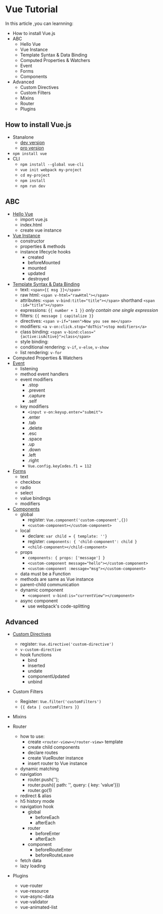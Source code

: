 # Vue Tutorial
In this article ,you can learnning:

* How to install Vue.js
* ABC
    * Hello Vue
    * Vue Instance
    * Template Syntax & Data Binding
    * Computed Properties & Watchers
    * Event
    * Forms
    * Components
* Advanced
    * Custom Directives
    * Custom Filters
    * Mixins
    * Router
    * Plugins

## How to install Vue.js
* Stanalone
    * [dev version](http://vuejs.org/js/vue.js)
    * [pro version](http://vuejs.org/js/vue.min.js)
* `npm install vue`
* CLI
    * `npm install --global vue-cli`
    * `vue init webpack my-project`
    * `cd my-project`
    * `npm install`
    * `npm run dev`

## ABC
* [Hello Vue](src/hello.html)
    * import vue.js
    * index.html
    * create vue instance
* [Vue Instance](src/vue-instance.html)
    * constructor
    * properties & methods
    * instance lifecycle hooks
        * created
        * beforeMounted
        * mounted
        * updated
        * destroyed
* [Template Syntax & Data Binding](src/syntax.html)
    * text: `<span>{{ msg }}</span>`
    * raw html: `<span v-html="rawHtml"></span>`
    * attributes: `<span v-bind:title="title"></span>` shorthand `<span :id="title"></span>`
    * expressions: `{{ number + 1 }}` *only contain one single expression*
    * filters: `{{ message | capitalize }}`
    * directives: `<span v-if="seen">Now you see me</span>`
    * modifiers: `<a v-on:click.stop="doThis">stop modifiers</a>`
    * class binding: `<span v-bind:class="{active:isActive}">class</span>`
    * style binding: 
    * conditional rendering: `v-if`, `v-else`, `v-show`
    * list rendering: `v-for`
* Computed Properties & Watchers
* [Event](src/event.html)
    * listening
    * method event handlers
    * event modifiers
        * .stop
        * .prevent
        * .capture
        * .self
    * key modifiers
        * `<input v-on:keyup.enter="submit">`
        * .enter
        * .tab
        * .delete
        * .esc
        * .space
        * .up
        * .down
        * .left
        * .right
        * `Vue.config.keyCodes.f1 = 112`
* [Forms](src/forms.html)
    * text
    * checkbox
    * radio
    * select
    * value bindings
    * modifiers
* [Components](src/components.html)
    * global
        * register: `Vue.component('custom-component',{})`
        * `<custom-component></custom-component>`
    * local
        * declare: `var child = { template: ''}`
        * register: `components: { 'child-component': child }`
        * `<child-component></child-component>`
    * props
        * `components: { props: ['message'] }`
        * `<custom-component message="hello"></custom-component>`
        * `<custom-component :message="msg"></custom-component>`
    * data must be a Function
    * methods are same as Vue instance
    * parent-child communication
    * dynamic component
        * `<component v-bind:is="currentView"></component>`
    * async component
        * use webpack's code-splitting

## Advanced
* [Custom Directives](src/directive.html)
    * register: `Vue.directive('custom-directive')`
    * `v-custom-directive`
    * hook functions
        * bind
        * inserted
        * undate
        * componentUpdated
        * unbind
* Custom Filters
    * Register: `Vue.filter('customFilters')`
    * `{{ data | customFilters }}`
* Mixins
* Router
    * how to use:
        * create `<router-view></router-view>` template
        * create child components
        * declare routes
        * create VueRouter instance
        * insert router to Vue instance
    * dynamic matching
    * navigation
        * router.push('');
        * router.push({ path: '', query: { key: 'value'}})
        * router.go(1)
    * redirect & alias
    * h5 history mode
    * navigation hook
        * global
            * beforeEach
            * afterEach
        * router
            * beforeEnter
            * afterEach
        * component
            * beforeRouteEnter
            * beforeRouteLeave
    * fetch data
    * lazy loading
        
* Plugins
    * vue-router
    * vue-resource
    * vue-async-data
    * vue-validator
    * vue-animated-list

